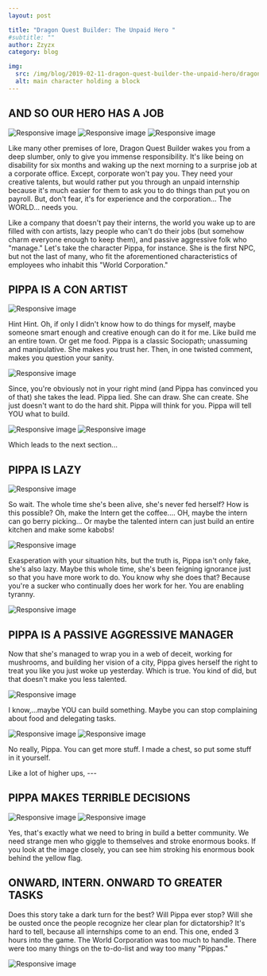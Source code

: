 ```yaml
---
layout: post

title: "Dragon Quest Builder: The Unpaid Hero "
#subtitle: ""
author: Zzyzx
category: blog

img:
  src: /img/blog/2019-02-11-dragon-quest-builder-the-unpaid-hero/dragon-quest-wallpaper.jpg
  alt: main character holding a block
---
```

## AND SO OUR HERO HAS A JOB

<img src="/img/blog/2019-02-11-dragon-quest-builder-the-unpaid-hero/1.jpg" class="img-fluid" alt="Responsive image">

<img src="/img/blog/2019-02-11-dragon-quest-builder-the-unpaid-hero/2.jpg" class="img-fluid" alt="Responsive image">

<img src="/img/blog/2019-02-11-dragon-quest-builder-the-unpaid-hero/3.jpg" class="img-fluid" alt="Responsive image">

Like many other premises of lore, Dragon Quest Builder wakes you from a deep slumber, only to give you immense responsibility. It's like being on disability for six months and waking up the next morning to a surprise job at a corporate office. Except, corporate won't pay you. They need your creative talents, but would rather put you through an unpaid internship because it's much easier for them to ask you to do things than put you on payroll. But, don't fear, it's for experience and the corporation... The WORLD... needs you.

Like a company that doesn't pay their interns, the world you wake up to are filled with con artists, lazy people who can't do their jobs (but somehow charm everyone enough to keep them), and passive aggressive folk who "manage." Let's take the character Pippa, for instance. She is the first NPC, but not the last of many, who fit the aforementioned characteristics of employees who inhabit this "World Corporation."
<div class="mb-5"></div>

## PIPPA IS A CON ARTIST

<img src="/img/blog/2019-02-11-dragon-quest-builder-the-unpaid-hero/4.jpg" class="img-fluid" alt="Responsive image">

Hint Hint. Oh, if only I didn't know how to do things for myself, maybe someone smart enough and creative enough can do it for me. Like build me an entire town. Or get me food. Pippa is a classic Sociopath; unassuming and manipulative. She makes you trust her. Then, in one twisted comment, makes you question your sanity.

<img src="/img/blog/2019-02-11-dragon-quest-builder-the-unpaid-hero/5.jpg" class="img-fluid" alt="Responsive image">

Since, you're obviously not in your right mind (and Pippa has convinced you of that) she takes the lead. Pippa lied. She can draw. She can create. She just doesn't want to do the hard shit. Pippa will think for you. Pippa will tell YOU what to build.

<img src="/img/blog/2019-02-11-dragon-quest-builder-the-unpaid-hero/6.jpg" class="img-fluid" alt="Responsive image">

<img src="/img/blog/2019-02-11-dragon-quest-builder-the-unpaid-hero/7.jpg" class="img-fluid" alt="Responsive image">

Which leads to the next section...
<div class="mb-5"></div>

## PIPPA IS LAZY

<img src="/img/blog/2019-02-11-dragon-quest-builder-the-unpaid-hero/8.jpg" class="img-fluid" alt="Responsive image">

So wait. The whole time she's been alive, she's never fed herself? How is this possible? Oh, make the Intern get the coffee.... OH, maybe the intern can go berry picking... Or maybe the talented intern can just build an entire kitchen and make some kabobs!

<img src="/img/blog/2019-02-11-dragon-quest-builder-the-unpaid-hero/9.jpg" class="img-fluid" alt="Responsive image">

Exasperation with your situation hits, but the truth is, Pippa isn't only fake, she's also lazy. Maybe this whole time, she's been feigning ignorance just so that you have more work to do. You know why she does that? Because you're a sucker who continually does her work for her. You are enabling tyranny.

<img src="/img/blog/2019-02-11-dragon-quest-builder-the-unpaid-hero/10.jpg" class="img-fluid" alt="Responsive image">
<div class="mb-5"></div>

## PIPPA IS A PASSIVE AGGRESSIVE MANAGER

Now that she's managed to wrap you in a web of deceit, working for mushrooms, and building her vision of a city, Pippa gives herself the right to treat you like you just woke up yesterday. Which is true. You kind of did, but that doesn't make you less talented.

<img src="/img/blog/2019-02-11-dragon-quest-builder-the-unpaid-hero/11.jpg" class="img-fluid" alt="Responsive image">

I know,...maybe YOU can build something. Maybe you can stop complaining about food and delegating tasks.

<img src="/img/blog/2019-02-11-dragon-quest-builder-the-unpaid-hero/12.jpg" class="img-fluid" alt="Responsive image">

<img src="/img/blog/2019-02-11-dragon-quest-builder-the-unpaid-hero/13.jpg" class="img-fluid" alt="Responsive image">

No really, Pippa. You can get more stuff. I made a chest, so put some stuff in it yourself.

Like a lot of higher ups, ---
<div class="mb-5"></div>

## PIPPA MAKES TERRIBLE DECISIONS

<img src="/img/blog/2019-02-11-dragon-quest-builder-the-unpaid-hero/14.jpg" class="img-fluid" alt="Responsive image">

<img src="/img/blog/2019-02-11-dragon-quest-builder-the-unpaid-hero/15.jpg" class="img-fluid" alt="Responsive image">

Yes, that's exactly what we need to bring in build a better community. We need strange men who giggle to themselves and stroke enormous books. If you look at the image closely, you can see him stroking his enormous book behind the yellow flag.
<div class="mb-5"></div>

## ONWARD, INTERN. ONWARD TO GREATER TASKS

Does this story take a dark turn for the best? Will Pippa ever stop? Will she be ousted once the people recognize her clear plan for dictatorship? It's hard to tell, because all internships come to an end. This one, ended 3 hours into the game. The World Corporation was too much to handle. There were too many things on the to-do-list and way too many "Pippas."

<img src="/img/blog/2019-02-11-dragon-quest-builder-the-unpaid-hero/16.jpg" class="img-fluid" alt="Responsive image">
